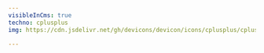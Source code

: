 ```yaml
---
visibleInCms: true
techno: cplusplus
img: https://cdn.jsdelivr.net/gh/devicons/devicon/icons/cplusplus/cplusplus-plain.svg

---
```

